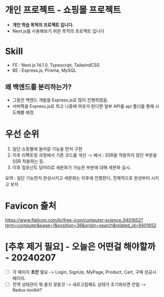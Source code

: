 # 개인 프로젝트 - 쇼핑몰 프로젝트
- **개인 학습 목적의 프로젝트 입니다.**
- Next.js를 사용해보기 위한 목적의 프로젝트 입니다

# Skill
- FE : Next.js 14.1.0, Typescript, TailwindCSS
- BE : Express.js, Prisma, MySQL

## 왜 백엔드를 분리하는가?
- 그동안 백엔드 개발을 Express.js로 많이 진행하였음.
- 서버쪽을 Express.js로 하고 나중에 여유가 된다면 일부 API를 api 폴더를 통해 시도해볼 예정.

# 우선 순위
1. 일단 쇼핑몰에 들어갈 기능을 먼저 구현
2. 이후 리팩토링 과정에서 기존 코드를 개선 -> 예시 : SSR을 적용하지 않던 부분을 SSR 적용하는 등.
3. 이후 컴포넌트 덩어리로 세분화가 가능한 부분에 대해 세분화 실시.

요약 : 일단 기능먼저 완성시키고 세분화는 이후에 진행한다, 전체적으로 완성부터 시키고 보자

# Favicon 출처
https://www.flaticon.com/kr/free-icon/computer-science_9401652?term=computer&page=1&position=38&origin=search&related_id=9401652


# [추후 제거 필요] - 오늘은 어떤걸 해야할까 - 20240207
- [ ] 각 페이지 **초안** 필요 -> Login, SignUp, MyPage, Product, Cart, 구매 성공시 페이지.
- [ ] 전역 상태관리 뭐 쓸지 찾을것 -> 새로고침해도 상태가 초기화되면 안됨 -> Redux-toolkit?

